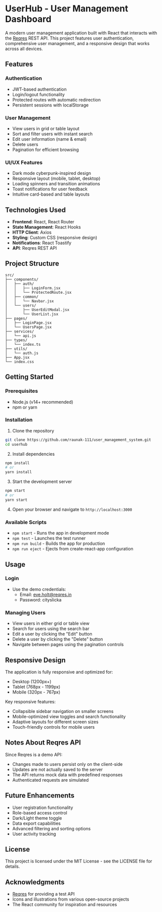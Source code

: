 # UserHub - User Management Dashboard



A modern user management application built with React that interacts with the [Reqres](https://reqres.in/) REST API. This project features user authentication, comprehensive user management, and a responsive design that works across all devices.


## Features

### Authentication
- JWT-based authentication
- Login/logout functionality
- Protected routes with automatic redirection
- Persistent sessions with localStorage

### User Management
- View users in grid or table layout
- Sort and filter users with instant search
- Edit user information (name & email)
- Delete users
- Pagination for efficient browsing

### UI/UX Features
- Dark mode cyberpunk-inspired design
- Responsive layout (mobile, tablet, desktop)
- Loading spinners and transition animations
- Toast notifications for user feedback
- Intuitive card-based and table layouts

## Technologies Used

- **Frontend**: React, React Router
- **State Management**: React Hooks
- **HTTP Client**: Axios
- **Styling**: Custom CSS (responsive design)
- **Notifications**: React Toastify
- **API**: Reqres REST API

## Project Structure

```
src/
├── components/
│   ├── auth/
│   │   ├── LoginForm.jsx
│   │   └── ProtectedRoute.jsx
│   ├── common/
│   │   └── Navbar.jsx
│   └── users/
│       ├── UserEditModal.jsx
│       └── UserList.jsx
├── pages/
│   ├── LoginPage.jsx
│   └── UsersPage.jsx
├── services/
│   └── api.js
├── types/
│   └── index.ts
├── utils/
│   └── auth.js
├── App.jsx
└── index.css
```

## Getting Started

### Prerequisites
- Node.js (v14+ recommended)
- npm or yarn

### Installation

1. Clone the repository
```bash
git clone https://github.com/raunak-111/user_management_system.git
cd userhub
```

2. Install dependencies
```bash
npm install
# or
yarn install
```

3. Start the development server
```bash
npm start
# or
yarn start
```

4. Open your browser and navigate to `http://localhost:3000`

### Available Scripts

- `npm start` - Runs the app in development mode
- `npm test` - Launches the test runner
- `npm run build` - Builds the app for production
- `npm run eject` - Ejects from create-react-app configuration

## Usage

### Login
- Use the demo credentials:
  - Email: eve.holt@reqres.in
  - Password: cityslicka

### Managing Users
- View users in either grid or table view
- Search for users using the search bar
- Edit a user by clicking the "Edit" button
- Delete a user by clicking the "Delete" button
- Navigate between pages using the pagination controls

## Responsive Design

The application is fully responsive and optimized for:
- Desktop (1200px+)
- Tablet (768px - 1199px)
- Mobile (320px - 767px)

Key responsive features:
- Collapsible sidebar navigation on smaller screens
- Mobile-optimized view toggles and search functionality
- Adaptive layouts for different screen sizes
- Touch-friendly controls for mobile users

## Notes About Reqres API

Since Reqres is a demo API:
- Changes made to users persist only on the client-side
- Updates are not actually saved to the server
- The API returns mock data with predefined responses
- Authenticated requests are simulated


## Future Enhancements

- User registration functionality
- Role-based access control
- Dark/Light theme toggle
- Data export capabilities
- Advanced filtering and sorting options
- User activity tracking

## License

This project is licensed under the MIT License - see the LICENSE file for details.

## Acknowledgments

- [Reqres](https://reqres.in/) for providing a test API
- Icons and illustrations from various open-source projects
- The React community for inspiration and resources 
